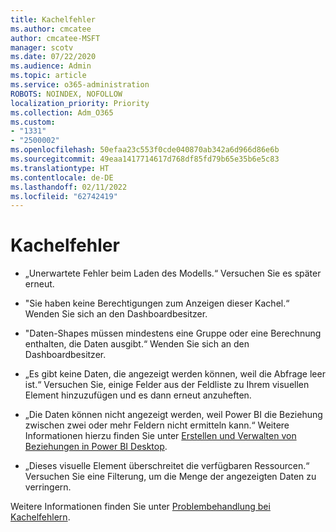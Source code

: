 ```yaml
---
title: Kachelfehler
ms.author: cmcatee
author: cmcatee-MSFT
manager: scotv
ms.date: 07/22/2020
ms.audience: Admin
ms.topic: article
ms.service: o365-administration
ROBOTS: NOINDEX, NOFOLLOW
localization_priority: Priority
ms.collection: Adm_O365
ms.custom:
- "1331"
- "2500002"
ms.openlocfilehash: 50efaa23c553f0cde040870ab342a6d966d86e6b
ms.sourcegitcommit: 49eaa1417714617d768df85fd79b65e35b6e5c83
ms.translationtype: HT
ms.contentlocale: de-DE
ms.lasthandoff: 02/11/2022
ms.locfileid: "62742419"
---
```

# <a name="tile-errors"></a>Kachelfehler

- „Unerwartete Fehler beim Laden des Modells.“ Versuchen Sie es später erneut.

- "Sie haben keine Berechtigungen zum Anzeigen dieser Kachel.“ Wenden Sie sich an den Dashboardbesitzer.

- "Daten-Shapes müssen mindestens eine Gruppe oder eine Berechnung enthalten, die Daten ausgibt.“ Wenden Sie sich an den Dashboardbesitzer.

- „Es gibt keine Daten, die angezeigt werden können, weil die Abfrage leer ist.“ Versuchen Sie, einige Felder aus der Feldliste zu Ihrem visuellen Element hinzuzufügen und es dann erneut anzuheften.

- „Die Daten können nicht angezeigt werden, weil Power BI die Beziehung zwischen zwei oder mehr Feldern nicht ermitteln kann.“ Weitere Informationen hierzu finden Sie unter [Erstellen und Verwalten von Beziehungen in Power BI Desktop](https://docs.microsoft.com/power-bi/desktop-create-and-manage-relationships).

- „Dieses visuelle Element überschreitet die verfügbaren Ressourcen.“ Versuchen Sie eine Filterung, um die Menge der angezeigten Daten zu verringern.

Weitere Informationen finden Sie unter [Problembehandlung bei Kachelfehlern](https://docs.microsoft.com/power-bi/refresh-troubleshooting-tile-errors).